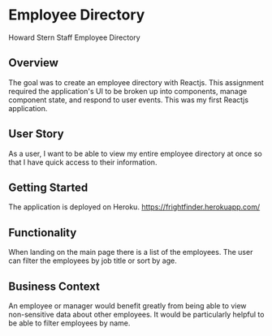 # Employee Directory

Howard Stern Staff Employee Directory

## Overview
The goal was to create an employee directory with Reactjs. This assignment required the application's UI to be broken up into components, manage component state, and respond to user events. This was my first Reactjs application.

## User Story

As a user, I want to be able to view my entire employee directory at once so that I have quick access to their information.

## Getting Started

The application is deployed on Heroku. 
https://frightfinder.herokuapp.com/

## Functionality

When landing on the main page there is a list of the employees. The user can filter the employees by job title or sort by age. 

## Business Context

An employee or manager would benefit greatly from being able to view non-sensitive data about other employees. It would be particularly helpful to be able to filter employees by name.
